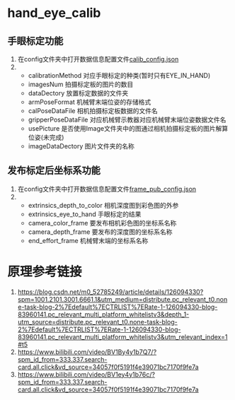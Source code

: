 # hand_eye_calib

## 手眼标定功能

1. 在config文件夹中打开数据信息配置文件[calib_config.json](config/calib_config.json)
2. * calibrationMethod 对应手眼标定的种类(暂时只有EYE_IN_HAND)
   * imagesNum 拍摄标定板的图片的数目
   * dataDectory 放置标定数据的文件夹
   * armPoseFormat 机械臂末端位姿的存储格式
   * calPoseDataFile 相机拍摄标定板数据的文件名
   * gripperPoseDataFile 对应机械臂示教器对应机械臂末端位姿数据文件名
   * usePicture 是否使用Image文件夹中的图通过相机拍摄标定板的图片解算位姿(未完成)
   * imageDataDectory 图片文件夹的名称

## 发布标定后坐标系功能
1. 在config文件夹中打开数据信息配置文件[frame_pub_config.json](config/frame_pub_config.json)
2. * extrinsics_depth_to_color 相机深度图到彩色图的外参
   * extrinsics_eye_to_hand 手眼标定的结果
   * camera_color_frame 要发布相机彩色图的坐标系名称
   * camera_depth_frame 要发布的深度图的坐标系名称
   * end_effort_frame 机械臂末端的坐标系名称

# 原理参考链接
1. https://blog.csdn.net/m0_52785249/article/details/126094330?spm=1001.2101.3001.6661.1&utm_medium=distribute.pc_relevant_t0.none-task-blog-2%7Edefault%7ECTRLIST%7ERate-1-126094330-blog-83960141.pc_relevant_multi_platform_whitelistv3&depth_1-utm_source=distribute.pc_relevant_t0.none-task-blog-2%7Edefault%7ECTRLIST%7ERate-1-126094330-blog-83960141.pc_relevant_multi_platform_whitelistv3&utm_relevant_index=1#t5
2. https://www.bilibili.com/video/BV1By4y1b7Q7/?spm_id_from=333.337.search-card.all.click&vd_source=34057f0f5191f4e39071bc7170f9fe7a
3. https://www.bilibili.com/video/BV1ey4y1b76c/?spm_id_from=333.337.search-card.all.click&vd_source=34057f0f5191f4e39071bc7170f9fe7a

